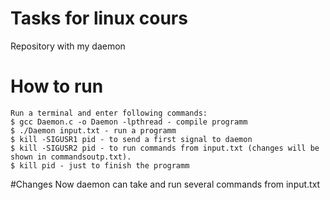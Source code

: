# Tasks for linux cours
Repository with my daemon
# How to run
    Run a terminal and enter following commands:
    $ gcc Daemon.c -o Daemon -lpthread - compile programm
    $ ./Daemon input.txt - run a programm
    $ kill -SIGUSR1 pid - to send a first signal to daemon
    $ kill -SIGUSR2 pid - to run commands from input.txt (changes will be shown in commandsoutp.txt).
    $ kill pid - just to finish the programm
#Changes
	Now daemon can take and run several commands from input.txt
